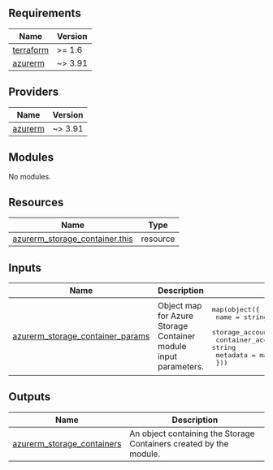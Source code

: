 <!-- BEGIN_TF_DOCS -->
<!-- markdown-table-prettify-ignore-start -->
## Requirements

| Name | Version |
|------|---------|
| <a name="requirement_terraform"></a> [terraform](#requirement\_terraform) | >= 1.6 |
| <a name="requirement_azurerm"></a> [azurerm](#requirement\_azurerm) | ~> 3.91 |

## Providers

| Name | Version |
|------|---------|
| <a name="provider_azurerm"></a> [azurerm](#provider\_azurerm) | ~> 3.91 |

## Modules

No modules.

## Resources

| Name | Type |
|------|------|
| [azurerm_storage_container.this](https://registry.terraform.io/providers/hashicorp/azurerm/latest/docs/resources/storage_container) | resource |

## Inputs

| Name | Description | Type | Default | Required |
|------|-------------|------|---------|:--------:|
| <a name="input_azurerm_storage_container_params"></a> [azurerm\_storage\_container\_params](#input\_azurerm\_storage\_container\_params) | Object map for Azure Storage Container module input parameters. | <pre>map(object({<br>    name                  = string # required<br>    storage_account_name  = string # required<br>    container_access_type = string<br>    metadata              = map(string)<br>  }))</pre> | n/a | yes |

## Outputs

| Name | Description |
|------|-------------|
| <a name="output_azurerm_storage_containers"></a> [azurerm\_storage\_containers](#output\_azurerm\_storage\_containers) | An object containing the Storage Containers created by the module. |
<!-- markdown-table-prettify-ignore-end -->

<!-- END_TF_DOCS -->